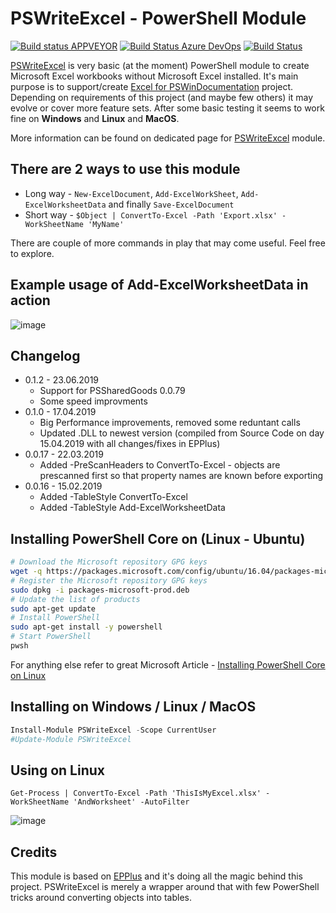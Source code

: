 # PSWriteExcel - PowerShell Module

[![Build status APPVEYOR](https://ci.appveyor.com/api/projects/status/n3ds0y45vc2dv6r2?svg=true)](https://ci.appveyor.com/project/PrzemyslawKlys/pswriteexcel)
[![Build Status Azure DevOps](https://dev.azure.com/evotecpl/PSWriteExcel/_apis/build/status/EvotecIT.PSWriteExcel)](https://dev.azure.com/evotecpl/PSWriteExcel/_build/latest?definitionId=1)
[![Build Status](https://travis-ci.org/EvotecIT/PSWriteExcel.svg?branch=master)](https://travis-ci.org/EvotecIT/PSWriteExcel)

[PSWriteExcel](https://evotec.xyz/hub/scripts/pswriteexcel-powershell-module/) is very basic (at the moment) PowerShell module to create Microsoft Excel workbooks without Microsoft Excel installed. It's main purpose is to support/create [Excel for PSWinDocumentation](https://evotec.xyz/hub/scripts/pswindocumentation-powershell-module/) project. Depending on requirements of this project (and maybe few others) it may evolve or cover more feature sets. After some basic testing it seems to work fine on **Windows** and **Linux** and **MacOS**.

More information can be found on dedicated page for [PSWriteExcel](https://evotec.xyz/hub/scripts/pswriteexcel-powershell-module/) module.

## There are 2 ways to use this module

-   Long way - `New-ExcelDocument`, `Add-ExcelWorkSheet`, `Add-ExcelWorksheetData` and finally `Save-ExcelDocument`
-   Short way - `$Object | ConvertTo-Excel -Path 'Export.xlsx' -WorkSheetName 'MyName'`

There are couple of more commands in play that may come useful. Feel free to explore.

## Example usage of Add-ExcelWorksheetData in action

![image](https://evotec.xyz/wp-content/uploads/2018/08/PSWriteExcel.gif.pagespeed.ce.WKvsf00WoC.gif)

## Changelog

-   0.1.2 - 23.06.2019
    -   Support for PSSharedGoods 0.0.79
    -   Some speed improvments
-   0.1.0 - 17.04.2019
    -   Big Performance improvements, removed some reduntant calls
    -   Updated .DLL to newest version (compiled from Source Code on day 15.04.2019 with all changes/fixes in EPPlus)
-   0.0.17 - 22.03.2019
    -   Added -PreScanHeaders to ConvertTo-Excel - objects are prescanned first so that property names are known before exporting
-   0.0.16 - 15.02.2019
    -   Added -TableStyle ConvertTo-Excel
    -   Added -TableStyle Add-ExcelWorksheetData

## Installing PowerShell Core on (Linux - Ubuntu)

```bash
# Download the Microsoft repository GPG keys
wget -q https://packages.microsoft.com/config/ubuntu/16.04/packages-microsoft-prod.deb
# Register the Microsoft repository GPG keys
sudo dpkg -i packages-microsoft-prod.deb
# Update the list of products
sudo apt-get update
# Install PowerShell
sudo apt-get install -y powershell
# Start PowerShell
pwsh
```

For anything else refer to great Microsoft Article - [Installing PowerShell Core on Linux](https://docs.microsoft.com/en-US/powershell/scripting/setup/installing-powershell-core-on-linux?view=powershell-6)

## Installing on Windows / Linux / MacOS

```powershell
Install-Module PSWriteExcel -Scope CurrentUser
#Update-Module PSWriteExcel
```

## Using on Linux

```
Get-Process | ConvertTo-Excel -Path 'ThisIsMyExcel.xlsx' -WorkSheetName 'AndWorksheet' -AutoFilter
```

![image](https://evotec.xyz/wp-content/uploads/2018/09/PSWriteExcel-ExportOnUbuntu.gif)

## Credits

This module is based on [EPPlus](https://github.com/JanKallman/EPPlus) and it's doing all the magic behind this project. PSWriteExcel is merely a wrapper around that with few PowerShell tricks around converting objects into tables.
